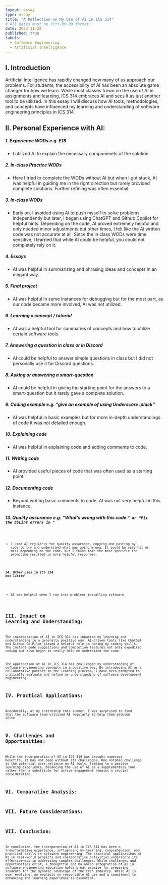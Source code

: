 ```yaml
---
layout: essay
type: essay
title: "A Reflection on My Use of AI in ICS 314"
# All dates must be YYYY-MM-DD format!
date: 2023-11-22
published: true
labels:
  - Software Engineering
  - Artificial Intelligence
---
```


## I. Introduction

Artificial Intelligence has rapidly changed how many of us approach our problems.  For students, the accessibility of AI has been an absolute game changer for how we learn.  While most classes frown on the use of AI in assignments and learning, ICS 314 embraces AI and sees it as just another tool to be utilized. In this essay I will discuss how AI tools, methodologies, and concepts have influenced my learning and understanding of software engineering principles in ICS 314. 

## II. Personal Experience with AI:
##### 1. Experience WODs e.g. E18
- I utilized AI to explain the necessary componenets of the solution. 
  
##### 2. In-class Practice WODs
- Here I tried to complete the WODs without AI but when I got stuck, AI was helpful in guiding me in the right direction but rarely provided complete solutions.  Further refining was often essential.
  
##### 3. In-class WODs
- Early on, I avoided using AI to push myself to solve problems independently but later, I began using ChatGPT and Github Copilot for helpful hints.  Depending on the code, AI proved extremely helpful and only needed minor adjustments but other times, I felt like the AI written code was not accurate at all.  Since the in class WODs were time sensitive, I learned that while AI could be helpful, you could not completely rely on it.
  
##### 4. Essays
- AI was helpful in summarizing and phrasing ideas and concepts in an elegant way.
  
##### 5. Final project
- AI was helpful in some instances for debugging but for the most part, as our code became more involved, AI was not utilized.
  
##### 6. Learning a concept / tutorial
- AI was a helpful tool for summaries of concepts and how to utilize certain software tools.
  
##### 7. Answering a question in class or in Discord
- AI could be helpful to answer simple questions in class but I did not personally use it for Discord questions.
  
##### 8. Asking or answering a smart-question
- AI could be helpful in giving the starting point for the answers to a smart-question but it rarely gave a complete solution.
  
##### 9. Coding example e.g. “give an example of using Underscore .pluck”
- AI was helpful in basic examples but for more in-depth understandings of code it was not detailed enough. 
  
##### 10. Explaining code
- AI was helpful in explaining code and adding comments to code.
  
##### 11. Writing code
- AI provided useful pieces of code that was often used as a starting point.
  
##### 12. Documenting code
- Beyond writing basic comments to code, AI was not very helpful in this instance.
   
##### 13. Quality assurance e.g. “What’s wrong with this code <code here>” or “Fix the ESLint errors in <code here>”
- I used AI regularly for quality assurance, copying and pasting my code to try and understand what was going wrong.  It could be very hit or miss depending on the code, but I found that the more specific the prompting resulted in more helpful responses.
  
##### 14. Other uses in ICS 314 not listed
- AI was helpful when I ran into problems installing software. 

## III. Impact on Learning and Understanding:
The incorporation of AI in ICS 314 has impacted my learning and understanding in a generally positive way. AI-driven tools like ChatGpt and Github Co-Pilot played a helpful role in honing my coding skills. The instant code suggestions and completion features not only expedited coding but also began to really help me understand the code.

The application of AI in ICS 314 has challenged my understanding of software engineering concepts in a positive way. By introducing AI as a collaborative partner in the learning process, I have been prompted to critically evaluate and refine my understanding of software development engineering.

## IV. Practical Applications:
Anecdotally, at my internship this summer, I was surprised to find that the software team utilized AI regularly to help them problem solve.  

## V. Challenges and Opportunities:
While the incorporation of AI in ICS 314 has brought numerous benefits, it has not been without its challenges. One notable challenge is the potential over-reliance on AI tools, leading to a passive learning experience. Balancing the use of AI as a supplementary tool rather than a substitute for active engagement remains a crucial consideration.

## VI. Comparative Analysis:

## VII. Future Considerations:

## VII. Conclusion: 
In conclusion, the incorporation of AI in ICS 314 has been a transformative experience, influencing my learning, comprehension, and practical skills in software engineering. The practical applications of AI in real-world projects and collaborative activities underscore its effectiveness in addressing complex challenges. While challenges and opportunities exist, a thoughtful and balanced integration of AI in software engineering education holds great promise for preparing students for the dynamic landscape of the tech industry. While AI is ever evolving, an emphasis on responsible AI use and a commitment to enhancing the learning experience is essential.

